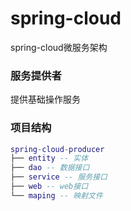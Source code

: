 # spring-cloud
spring-cloud微服务架构

### 服务提供者
提供基础操作服务
### 项目结构

``` lua
spring-cloud-producer
├── entity -- 实体
├── dao -- 数据接口
├── service -- 服务接口
├── web -- web接口
└── maping -- 映射文件

```
